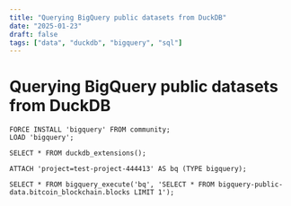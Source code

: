 ```yaml
---
title: "Querying BigQuery public datasets from DuckDB"
date: "2025-01-23"
draft: false
tags: ["data", "duckdb", "bigquery", "sql"]
---
```


# Querying BigQuery public datasets from DuckDB

```
FORCE INSTALL 'bigquery' FROM community;
LOAD 'bigquery';

SELECT * FROM duckdb_extensions();

ATTACH 'project=test-project-444413' AS bq (TYPE bigquery);

SELECT * FROM bigquery_execute('bq', 'SELECT * FROM bigquery-public-data.bitcoin_blockchain.blocks LIMIT 1');
```
